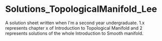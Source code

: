 # Solutions_TopologicalManifold_Lee
A solution sheet written when I'm a second year undergraduate.
1.x represents chapter x  of Introduction to Topological Manifold and 2 represents solutions of the whole Introduction to Smooth manifold.
